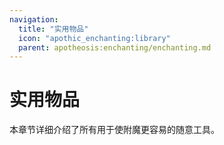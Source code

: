 ```yaml
---
navigation:
  title: "实用物品"
  icon: "apothic_enchanting:library"
  parent: apotheosis:enchanting/enchanting.md
---
```


# 实用物品

本章节详细介绍了所有用于使附魔更容易的随意工具。

<SubPages />
